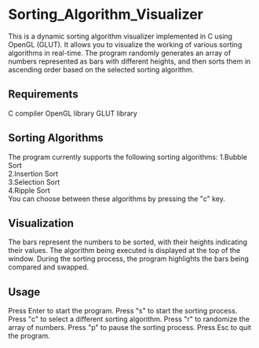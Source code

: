 # Sorting_Algorithm_Visualizer

This is a dynamic sorting algorithm visualizer implemented in C using OpenGL (GLUT). It allows you to visualize the working of various sorting algorithms in real-time. The program randomly generates an array of numbers represented as bars with different heights, and then sorts them in ascending order based on the selected sorting algorithm.

## Requirements
C compiler
OpenGL library
GLUT library

## Sorting Algorithms
The program currently supports the following sorting algorithms:
1.Bubble Sort <br />
2.Insertion Sort <br />
3.Selection Sort <br />
4.Ripple Sort <br />
You can choose between these algorithms by pressing the "c" key.

## Visualization
The bars represent the numbers to be sorted, with their heights indicating their values.
The algorithm being executed is displayed at the top of the window.
During the sorting process, the program highlights the bars being compared and swapped.

## Usage
Press Enter to start the program.
Press "s" to start the sorting process.
Press "c" to select a different sorting algorithm.
Press "r" to randomize the array of numbers.
Press "p" to pause the sorting process.
Press Esc to quit the program.
